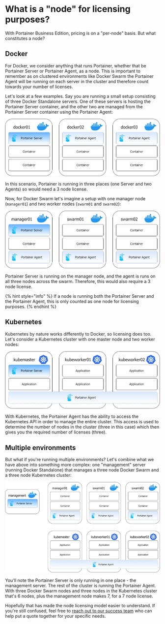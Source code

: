 # What is a "node" for licensing purposes?

With Portainer Business Edition, pricing is on a "per-node" basis. But what constitutes a node?

## Docker

For Docker, we consider anything that runs Portainer, whether that be Portainer Server or Portainer Agent, as a node. This is important to remember as on clustered environments like Docker Swarm the Portainer Agent will be running on each server in the cluster and therefore count towards your number of licenses.

Let's look at a few examples. Say you are running a small setup consisting of three Docker Standalone servers. One of these servers is hosting the Portainer Server container, and the other two are managed from the Portainer Server container using the Portainer Agent:

![](../../.gitbook/assets/licensing-docker-standalone.png)

In this scenario, Portainer is running in three places (one Server and two Agents) so would need a 3 node license. 

Now, for Docker Swarm let's imagine a setup with one manager node (`manager01`) and two worker nodes (`swarm01` and `swarm02`):

![](../../.gitbook/assets/licensing-docker-swarm.png)

Portainer Server is running on the manager node, and the agent is runs on all three nodes across the swarm. Therefore, this would also require a 3 node license.

{% hint style="info" %}
If a node is running both the Portainer Server and the Portainer Agent, this is only counted as one node for licensing purposes.
{% endhint %}

## Kubernetes

Kubernetes by nature works differently to Docker, so licensing does too. Let's consider a Kubernetes cluster with one master node and two worker nodes:

![](../../.gitbook/assets/licensing-kubernetes.png)

With Kubernetes, the Portainer Agent has the ability to access the Kubernetes API in order to manage the entire cluster. This access is used to determine the number of nodes in the cluster (three in this case) which then gives you the required number of licenses (three).

## Multiple environments

But what if you're running multiple environments? Let's combine what we have above into something more complex: one "management" server (running Docker Standalone) that manages a three node Docker Swarm and a three node Kubernetes cluster:

![](../../.gitbook/assets/licensing-combo.png)

You'll note the Portainer Server is only running in one place - the management server. The rest of the cluster is running the Portainer Agent. With three Docker Swarm nodes and three nodes in the Kubernetes cluster that's 6 nodes, plus the management node makes 7, for a 7 node license.

Hopefully that has made the node licensing model easier to understand. If you're still confused, feel free to [reach out to our success team](mailto:success@portainer.io) who can help put a quote together for your specific needs.
